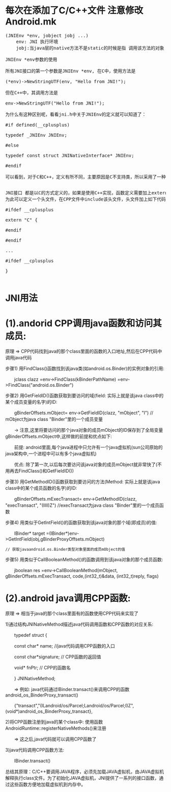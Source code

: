 # 每次在添加了C/C++文件 注意修改Android.mk

<pre>
(JNIEnv *env, jobject jobj ...)
	env: JNI 执行环境
	jobj:当java层的native方法不是static的时候是指 调用该方法的对象；当java层的native方法是static的时候是指 native方法所在的java层类字节码对象Class

JNIEnv *env参数的使用

所有JNI接口的第一个参数是JNIEnv *env, 在C中，使用方法是

(*env)->NewStringUTF(env, "Hello from JNI!");

但在C++中，其调用方法是

env->NewStringUTF("Hello from JNI!");

为什么有这种区别呢，看看jni.h中关于JNIEnv的定义就可以知道了：

#if defined(__cplusplus)

typedef _JNIEnv JNIEnv;

#else

typedef const struct JNINativeInterface* JNIEnv;

#endif

可以看到，对于C和C++，定义有所不同，主要原因是C不支持类，所以采用了一种变通的方法。
</pre>


<pre>

JNI接口 都是以C的方式定义的，如果是使用C++实现，函数定义需要加上extern "C"
为此可以定义一个头文件，在CPP文件中include该头文件，头文件加上如下代码片断：

#ifdef __cplusplus

extern "C" {

#endif

#endif

...

#ifdef __cplusplus

}

</pre>


#  JNI用法

# (1).andorid CPP调用java函数和访问其成员:

原理 => CPP代码找到java的那个class里面的函数的入口地址,然后在CPP代码中调用java代码

 

步骤1) 用FindClass()函数找到该java类(如android.os.Binder)的实例对象的引用:

　　jclass clazz =env->FindClass(kBinderPathName) =env->FindClass("android.os.Binder")

 

步骤2) 用GetFieldID()函数获取到要访问的域(field: 实际上就是该java class中的某个成员变量的名字)的ID:

　　gBinderOffsets.mObject= env->GetFieldID(clazz, "mObject", "I") // mObject为java class "Binder"里的一个成员变量

　　-> 注意,这里将要访问的那个java对象的成员mObject的ID保存到了全局变量gBinderOffsets.mObject中,这样做的前提和优点如下:

　　前提: android里面,每个java进程中只允许有一个java虚拟机(sun公司原始的java架构中,一个进程中可以有多个java虚拟机)

　　优点: 除了第一次,以后每次要访问该java对象的成员mObject就非常快了(不用再去FindClass()和GetFieldID())

 

步骤3) 用GetMethodID()函数获取到要访问的方法(Method: 实际上就是该java class中的某个成员函数的名字)的ID:

　　gBinderOffsets.mExecTransact= env->GetMethodID(clazz, "execTransact", "(IIII)Z") //execTransact为java class "Binder"里的一个成员函数

 

步骤4) 用类似于GetIntField()的函数获取到该java对象的那个域(即成员)的值:

　　IBinder* target =(IBinder*)env->GetIntField(obj,gBinderProxyOffsets.mObject)

    // 获取javaandroid.os.Binder类型对象里面的成员mObject的值


步骤5) 用类似于CallBooleanMethod()的函数调用到该java对象的那个成员函数:

　　jboolean res =env->CallBooleanMethod(mObject, gBinderOffsets.mExecTransact, code,(int32_t)&data, (int32_t)reply, flags)

 

# (2).android java调用CPP函数:

 

原理 => 相当于java的那个class里面有的函数使用CPP代码来实现了

1)通过结构JNINativeMethod描述java代码调用函数和CPP函数的对应关系:

　　typedef struct {

　　const char* name; //java代码调用CPP函数的入口

　　const char*signature; // CPP函数的返回值

　　void* fnPtr; // CPP的函数名

　　} JNINativeMethod;

　　=> 例如: java代码通过IBinder.transact()来调用CPP的函数android_os_BinderProxy_transact()

　　{"transact","(ILandroid/os/Parcel;Landroid/os/Parcel;I)Z",(void*)android_os_BinderProxy_transact},

 

2)将CPP函数注册到java的某个class中: 使用函数AndroidRuntime::registerNativeMethods()来注册

　　=> 这之后,java代码就可以调用CPP函数了

 

3)java代码调用CPP函数方法:

　　IBinder.transact()

 

总结其原理：C/C++要调用JAVA程序，必须先加载JAVA虚拟机，由JAVA虚拟机解释执行class文件。为了初始化JAVA虚拟机，JNI提供了一系列的接口函数，通过这些函数方便地加载虚拟机到内存中。    